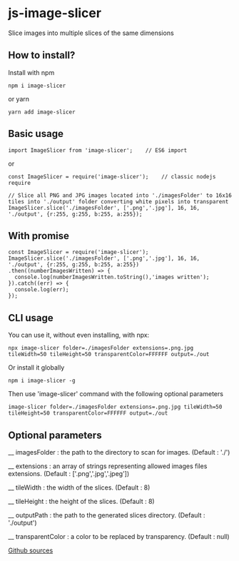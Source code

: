 # js-image-slicer

Slice images into multiple slices of the same dimensions

## How to install?

Install with npm
```
npm i image-slicer
```
or yarn
```
yarn add image-slicer
```

## Basic usage
```
import ImageSlicer from 'image-slicer';    // ES6 import
```
or
```
const ImageSlicer = require('image-slicer');    // classic nodejs require
```
```
// Slice all PNG and JPG images located into './imagesFolder' to 16x16 tiles into './output' folder converting white pixels into transparent
ImageSlicer.slice('./imagesFolder', ['.png','.jpg'], 16, 16, './output', {r:255, g:255, b:255, a:255});
```
## With promise
```
const ImageSlicer = require('image-slicer');
ImageSlicer.slice('./imagesFolder', ['.png','.jpg'], 16, 16, './output', {r:255, g:255, b:255, a:255})
.then((numberImagesWritten) => {
  console.log(numberImagesWritten.toString(),'images written');
}).catch((err) => {
  console.log(err);
});

```
## CLI usage
You can use it, without even installing, with npx:
```
npx image-slicer folder=./imagesFolder extensions=.png.jpg tileWidth=50 tileHeight=50 transparentColor=FFFFFF output=./out
```


Or install it globally
```
npm i image-slicer -g
```
Then use 'image-slicer' command with the following optional parameters
```
image-slicer folder=./imagesFolder extensions=.png.jpg tileWidth=50 tileHeight=50 transparentColor=FFFFFF output=./out
```

## Optional parameters
__ imagesFolder  : the path to the directory to scan for images. (Default : './')

__ extensions    : an array of strings representing allowed images files extensions. (Default : ['.png','.jpg','.jpeg'])

__ tileWidth     : the width of the slices. (Default : 8)

__ tileHeight    : the height of the slices. (Default : 8)

__ outputPath    : the path to the generated slices directory. (Default : './output')

__ transparentColor : a color to be replaced by transparency. (Default : null)


[Github sources](https://github.com/kevincastejon/js-image-slicer)
